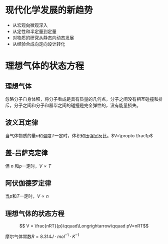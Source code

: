 # 现代化学发展的新趋势
* 从宏观向微观深入
* 从定性和半定量到定量
* 对物质的研究从静态向动态发展
* 从经验合成向定向设计转化

# 理想气体的状态方程
## 理想气体
忽略分子自身体积，将分子看成是具有质量的几何点，分子之间没有相互碰撞和排斥，分子之间和分子和器毕之间的碰撞是完全弹性的，没有能量损失。
## 波义耳定律
当气体物质的量$n$和温度$T$一定时，体积和压强呈反比。$V=\propto \frac1p$
## 盖-吕萨克定律
但 $n$ 和$p$一定时，$V\propto T$
## 阿伏伽德罗定律
当$p$和$T$一定时，$V\propto n$
## 理想气体的状态方程
$$ V = \frac{nRT}{p}\qquad\Longrightarrow\qquad pV=nRT$$

摩尔气体常数$R=8.314J\cdot mol^{-1}\cdot K^{-1}$

